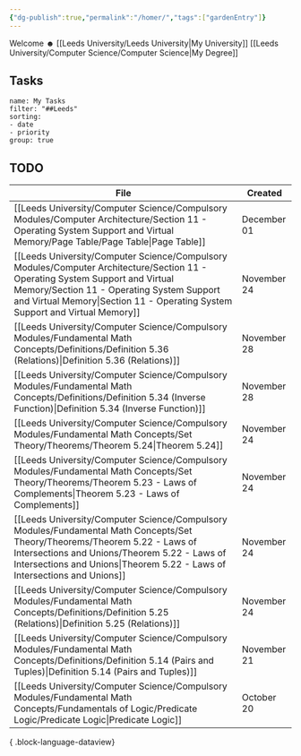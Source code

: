 ```yaml
---
{"dg-publish":true,"permalink":"/homer/","tags":["gardenEntry"]}
---
```


Welcome ☻ 
[[Leeds University/Leeds University\|My University]]
[[Leeds University/Computer Science/Computer Science\|My Degree]]

## Tasks
```todoist
name: My Tasks
filter: "##Leeds"
sorting: 
- date
- priority
group: true
```
## TODO
| File                                                                                                                                                                                                                                                          | Created     |
| ------------------------------------------------------------------------------------------------------------------------------------------------------------------------------------------------------------------------------------------------------------- | ----------- |
| [[Leeds University/Computer Science/Compulsory Modules/Computer Architecture/Section 11 - Operating System Support and Virtual Memory/Page Table/Page Table\|Page Table]]                                                                                  | December 01 |
| [[Leeds University/Computer Science/Compulsory Modules/Computer Architecture/Section 11 - Operating System Support and Virtual Memory/Section 11 - Operating System Support and Virtual Memory\|Section 11 - Operating System Support and Virtual Memory]] | November 24 |
| [[Leeds University/Computer Science/Compulsory Modules/Fundamental Math Concepts/Definitions/Definition 5.36 (Relations)\|Definition 5.36 (Relations)]]                                                                                                    | November 28 |
| [[Leeds University/Computer Science/Compulsory Modules/Fundamental Math Concepts/Definitions/Definition 5.34 (Inverse Function)\|Definition 5.34 (Inverse Function)]]                                                                                      | November 28 |
| [[Leeds University/Computer Science/Compulsory Modules/Fundamental Math Concepts/Set Theory/Theorems/Theorem 5.24\|Theorem 5.24]]                                                                                                                          | November 24 |
| [[Leeds University/Computer Science/Compulsory Modules/Fundamental Math Concepts/Set Theory/Theorems/Theorem 5.23 - Laws of Complements\|Theorem 5.23 - Laws of Complements]]                                                                              | November 24 |
| [[Leeds University/Computer Science/Compulsory Modules/Fundamental Math Concepts/Set Theory/Theorems/Theorem 5.22 - Laws of Intersections and Unions/Theorem 5.22 - Laws of Intersections and Unions\|Theorem 5.22 - Laws of Intersections and Unions]]    | November 24 |
| [[Leeds University/Computer Science/Compulsory Modules/Fundamental Math Concepts/Definitions/Definition 5.25 (Relations)\|Definition 5.25 (Relations)]]                                                                                                    | November 24 |
| [[Leeds University/Computer Science/Compulsory Modules/Fundamental Math Concepts/Definitions/Definition 5.14 (Pairs and Tuples)\|Definition 5.14 (Pairs and Tuples)]]                                                                                      | November 21 |
| [[Leeds University/Computer Science/Compulsory Modules/Fundamental Math Concepts/Fundamentals of Logic/Predicate Logic/Predicate Logic\|Predicate Logic]]                                                                                                  | October 20  |

{ .block-language-dataview}
